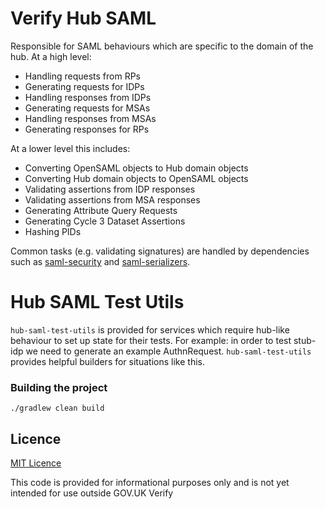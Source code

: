 # Verify Hub SAML

Responsible for SAML behaviours which are specific to the domain of the hub. At a high level:

* Handling requests from RPs
* Generating requests for IDPs
* Handling responses from IDPs
* Generating requests for MSAs
* Handling responses from MSAs
* Generating responses for RPs

At a lower level this includes:

* Converting OpenSAML objects to Hub domain objects
* Converting Hub domain objects to OpenSAML objects
* Validating assertions from IDP responses
* Validating assertions from MSA responses
* Generating Attribute Query Requests
* Generating Cycle 3 Dataset Assertions
* Hashing PIDs

Common tasks (e.g. validating signatures) are handled by dependencies such as [saml-security](https://github.com/alphagov/verify-saml-security) and [saml-serializers](https://github.com/alphagov/verify-saml-serializers).

# Hub SAML Test Utils

`hub-saml-test-utils` is provided for services which require hub-like behaviour to set up state for their tests.
For example: in order to test stub-idp we need to generate an example AuthnRequest. `hub-saml-test-utils` provides
helpful builders for situations like this.

### Building the project

`./gradlew clean build`

## Licence

[MIT Licence](LICENCE)

This code is provided for informational purposes only and is not yet intended for use outside GOV.UK Verify
